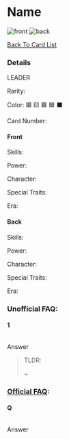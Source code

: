 #  Name
![front]()
![back]()

[Back To Card List](./index.md)
### Details 
LEADER

Rarity: 

Color: 🟥 🟨 🟩 🟦 ⬛️ 

Card Number: 
#### Front
Skills: 
> 

Power: 

Character: 

Special Traits: 

Era: 


#### Back
Skills: 
>

Power:

Character: 

Special Traits: 

Era:


### Unofficial FAQ:
#### 1
> 

![]()

Answer
> TLDR: 
>
> ~
> 
>


### [Official FAQ][1]: 
#### Q
> 

![]()

Answer
>  




[1]: http://www.dbs-cardgame.com/us-en/rule/card_faq.php
[2]: http://www.dbs-cardgame.com/pdf/rulemanual.pdf?ver_1.18_2
